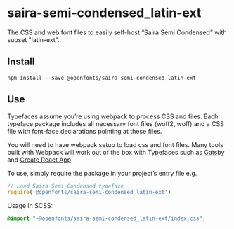 
# saira-semi-condensed_latin-ext

The CSS and web font files to easily self-host “Saira Semi Condensed” with subset "latin-ext".

## Install

`npm install --save @openfonts/saira-semi-condensed_latin-ext`

## Use

Typefaces assume you’re using webpack to process CSS and files. Each typeface
package includes all necessary font files (woff2, woff) and a CSS file with
font-face declarations pointing at these files.

You will need to have webpack setup to load css and font files. Many tools built
with Webpack will work out of the box with Typefaces such as [Gatsby](https://github.com/gatsbyjs/gatsby)
and [Create React App](https://github.com/facebookincubator/create-react-app).

To use, simply require the package in your project’s entry file e.g.

```javascript
// Load Saira Semi Condensed typeface
require('@openfonts/saira-semi-condensed_latin-ext')
```

Usage in SCSS:
```scss
@import "~@openfonts/saira-semi-condensed_latin-ext/index.css";
```

